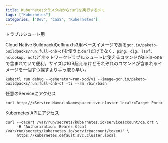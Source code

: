 ```yaml
---
title: Kubernetesクラスタ内からcurlを実行するメモ
tags: ["Kubernetes"]
categories: ["Dev", "CaaS", "Kubernetes"]
---
```


トラブルシュート用

Cloud Native Buildpackのcflinuxfs3用ベースイメージである`gcr.io/paketo-buildpacks/run:full-cnb-cf`を使うと`curl`だけでなく、`ping`、`dig`、`lsof`、`nslookup`、`nc`などネットワークトラブルシュートに使えるコマンドがall-in-oneで含まれていて便利。サイズは1GB超えるけどそれぞれのコマンドが含まれるイメージを一個ずつ探すより手っ取り早い。

```
kubectl run debug --generator=run-pod/v1 --image=gcr.io/paketo-buildpacks/run:full-cnb-cf -ti --rm /bin/bash
```

任意のServiceにアクセス

```
curl http://<Service Name>.<Namespace>.svc.cluster.local:<Target Port>
```

Kubernetes APIにアクセス

```
curl --cacert /var/run/secrets/kubernetes.io/serviceaccount/ca.crt \
     -H "Authorization: Bearer $(cat /var/run/secrets/kubernetes.io/serviceaccount/token)" \
     https://kubernetes.default.svc.cluster.local
```
